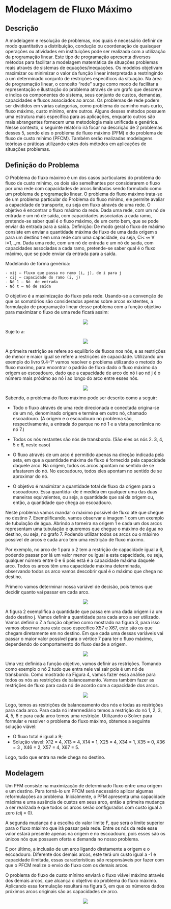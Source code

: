 # Modelagem de Fluxo Máximo

## Descrição

A modelagem e resolução de problemas, nos quais é necessário definir de modo quantitativo a distribuição, condução ou coordenação de quaisquer operações ou atividades em instituições pode ser realizada com a utilização da programação linear. Este tipo de programação apresenta diversos métodos para facilitar a modelagem matemática de situações problemas reais através de sistemas de equações/inequações. Os modelos objetivam maximizar ou minimizar o valor da função linear interpretada a restringindo a um determinado conjunto de restrições específicos da situação. 
Na área de programação linear, o conceito “rede” surge como modo de facilitar a representação e ilustração do problema através de um grafo que descreve e indica os componentes do sistema, seus conjunto de custos, demandas, capacidades e fluxos associados ao arcos. Os problemas de rede podem ser divididos em várias categorias, como problema do caminho mais curto, fluxo máximo, custo mínimo, entre outros. Alguns desses métodos possuem uma estrutura mais específica para as aplicações, enquanto outros são mais abrangentes fornecem uma metodologia mais unificada e genérica.
Nesse contexto, o seguinte relatório irá focar na descrição de 2 problemas desses 5, sendo eles o problema de fluxo máximo (PFM) e do problema de fluxo de custo mínimo (PFCM). Também serão realizadas modelagens teóricas e práticas utilizando estes dois métodos em aplicações de situações problemas.

## Definição do Problema

O Problema do fluxo máximo é um dos casos particulares do problema do fluxo de custo mínimo, os dois são semelhantes por considerarem o fluxo por uma rede com capacidades de arcos limitadas sendo formulado como um problema de programação linear. 
O problema do fluxo máximo trata-se de um problema particular do Problema do fluxo mínimo, ele permite avaliar a capacidade de transporte, ou seja em fluxo através de uma rede. O objetivo é encontrar o fluxo máximo da rede. Dada uma rede, com um nó de entrada e um nó de saída, com capacidades associadas a cada ramo, pretende-se saber qual  é o fluxo máximo, de um certo bem, que se pode enviar da entrada para a saída. 
Definição: De modo geral o fluxo de máximo consiste em enviar a quantidade máxima de fluxo de uma dada origem s para um destino t em uma rede com uma capacidade, ou seja,  Ci< ∞ ∀ i=1,..,m. Dada uma rede, com um nó de entrada e um nó de saıda, com capacidades associadas a cada ramo, pretende-se saber qual é o fluxo máximo, que se pode enviar da entrada para a saída.

Modelando de forma genérica:

	- xij – fluxo que passa no ramo (i, j), de i para j
	- cij – capacidade do ramo (i, j)
	- Nó 1 – Nó  de entrada
	- Nó t – Nó de saída
  
  O objetivo é a maximização do fluxo pela rede. Usando-se a convenção de que os somatórios são considerados apenas sobre arcos existentes, a formulação de programação linear desse problema  com a função objetivo para maximizar o fluxo de uma rede ficará assim:
  
 <p align="center">
    <img src="https://github.com/SAndradeTC/Pesquisa_Operacional/blob/master/1.png">
  </p>
  
  Sujeito a: 
  
  <p align="center">
    <img src="https://github.com/SAndradeTC/Pesquisa_Operacional/blob/master/Screenshot_2.png">
  </p>
  
  A primeira restrição se refere ao equilíbrio de fluxos nos nós, e as restrições de menor e maior igual se refere a restrições de capacidade. 
Utilizando um exemplo do livro 9.4-1* vamos resolver o problema utilizando o metodo do fluxo maximo, para encontrar o padrão de fluxo dado o fluxo máximo da origem ao escoadouro, dado que a capacidade de arco do nó i ao nó j é o número mais próximo ao nó i ao longo do arco entre esses nós. 

  <p align="center">
    <img src="https://github.com/SAndradeTC/Pesquisa_Operacional/blob/master/Screenshot_3.png">
  </p>
  

  Sabendo, o problema do fluxo máximo pode ser descrito como a seguir:

-  Todo o fluxo através de uma rede direcionada e conectada origina-se de um nó, denominado origem e termina em outro nó, chamado escoadouro. (A origem e o escoadouro no problema  são, respectivamente, a entrada do parque no nó 1 e a vista panorâmica no nó 7.)

-  Todos os nós restantes são nós de transbordo. (São eles os nós 2. 3, 4, 5 e 6, neste caso)

-  O fluxo através de um arco é permitido apenas na direção indicada pela seta, em que a quantidade máxima de fluxo é fornecida pela capacidade daquele arco. Na origem, todos os arcos apontam no sentido de se afastarem do nó. No escoadouro, todos eles apontam no sentido de se aproximar do nó.

-  O objetivo é maximizar a quantidade total de fluxo da origem para o escoadouro. Essa quantida- de é medida em qualquer uma das duas maneiras equivalentes, ou seja, a quantidade que sai da origem ou, então, a quantidade que chega ao escoadouro.

  Neste problema vamos mandar o máximo possível de fluxo até que chegue no destino 7. Exemplificando, vamos observar a imagem 1 com um exemplo de tubulação de água. Abrindo a torneira na origem 1 e cada um dos arcos representam uma tubulação e queremos que chegue o máximo de água no destino, ou seja, no grafo 7. Podendo utilizar todos os arcos ou o máximo possível de arcos e cada arco tem uma restrição de fluxo máximo. 

  Por exemplo, no arco de 1 para o 2 tem a restrição de capacidade igual a  6, podendo passar por lá um valor menor ou igual a esta capacidade, ou seja, qualquer número entre 0 e 6 pois está é a capacidade máxima daquele arco. Todos os arcos têm uma capacidade máxima determinada, observando todos os arco vamos descobrir qual é o máximo que chega no destino.

  Primeiro vamos determinar nossa variável de decisão, pois temos que decidir quanto vai passar em cada arco.

 <p align="center">
    <img src="https://github.com/SAndradeTC/Pesquisa_Operacional/blob/master/Screenshot_4.png">
  </p>
  
  A figura 2 exemplifica a quantidade que passa em uma dada origem i a um dado destino j. Vamos definir a quantidade para cada arco a ser utilizado.
Vamos definir o Z a função objetivo como mostrado na figura 3, para isso vamos observar para este caso específico X57 e X67, este são os que chegam diretamente em no destino. Em que cada uma dessas variáveis vai passar o maior valor possível para o vértice 7 para ter o fluxo máximo, dependendo do comportamento do fluxo desde a origem. 


 <p align="center">
    <img src="https://github.com/SAndradeTC/Pesquisa_Operacional/blob/master/Screenshot_5.png">
  </p>
  
  Uma vez definida a função objetivo, vamos definir as restrições. Tomando como exemplo o nó 2 tudo que entra nele vai sair pois é um nó de transbordo. Como mostrado na Figura 4, vamos fazer essa análise para todos os nós as restrições de balanceamento. Vamos também fazer as restrições de fluxo para cada nó de acordo com a capacidade dos arcos.

<p align="center">
    <img src="https://github.com/SAndradeTC/Pesquisa_Operacional/blob/master/Screenshot_6.png">
  </p>
  
  
  Logo, temos as restrições de balanceamento  dos nós e todas as restrições para cada arco. Para cada nó intermediário temos a restrição do nó 1, 2, 3, 4, 5, 6 e para cada arco temos uma restrição.
Utilizando o Solver  para formular e resolver o problema do fluxo máximo, obtemos a seguinte solução viável: 

 - O fluxo total é igual a 9;
 - Solução viavel:  X12 = 4, X13 = 4, X14 = 1, X25 = 4, X34 = 1, X35  = 0, X36 = 3 , X46 = 2, X57 = 4, X67 = 5. 

Logo, tudo que entra na rede chega no destino.

## Modelagem

  Um PFM consiste na maximização de determinado fluxo entre uma origem e um destino. Para torná-lo um PFCM será necessário aplicar algumas reformulações ao problema. 
Inicialmente, o PFM apresenta uma capacidade máxima e uma ausência de custos em seus arco, então a primeira mudança a ser realizada é que todos os arcos serão configurados com custo igual a zero (cij = 0). 

  A segunda mudança é a escolha do valor limite F, que será o limite superior para o fluxo máximo que irá passar pela rede. Entre os nós da rede esse valor estará presente apenas na origem e no escoadouro, pois esses são os únicos nós que possuem oferta e demanda no nosso problema. 

   E por último, a inclusão de um arco ligando diretamente a origem e o escoadouro. Diferente dos demais arcos, este terá um custo igual a -1 e capacidade ilimitada, essas características são responsáveis por fazer com que o PFCM realize o envio do fluxo com os demais arcos.
   
   O problema do fluxo de custo mínimo enviará o fluxo viável máximo através dos demais arcos, que alcança o objetivo do problema  do fluxo máximo. Aplicando essa formulação resultará  na figura 5, em  que os números dados próximos arcos originais são as capacidades de arco. 

<p align="center">
    <img src="https://github.com/SAndradeTC/Pesquisa_Operacional/blob/master/Screenshot_7.png">
  </p>


  

